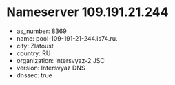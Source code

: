 # Nameserver 109.191.21.244

* as_number: 8369
* name: pool-109-191-21-244.is74.ru.
* city: Zlatoust
* country: RU
* organization: Intersvyaz-2 JSC
* version: Intersvyaz DNS
* dnssec: true
